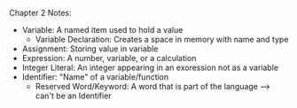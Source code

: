 Chapter 2 Notes:
* Variable: A named item used to hold a value
  * Variable Declaration: Creates a space in memory with name and type
* Assignment: Storing value in variable
* Expression: A number, variable, or a calculation
* Integer Literal: An integer appearing in an exoression not as a variable
* Identifier: "Name" of a variable/function
  * Reserved Word/Keyword: A word that is part of the language --> can't be an Identifier

